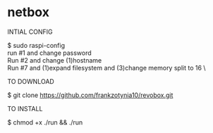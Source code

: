 # netbox

INTIAL CONFIG 

$ sudo raspi-config \
run #1 and change password \
Run #2 and change (1)hostname \
Run #7 and (1)expand filesystem and (3)change memory split to 16 \

TO DOWNLOAD

$ git clone https://github.com/frankzotynia10/revobox.git

TO INSTALL

$ chmod +x ./run && ./run
